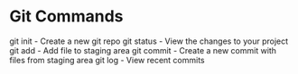 # Git Commands

git init - Create a new git repo
git status - View the changes to your project
git add - Add file to staging area
git commit - Create a new commit with files from staging area
git log - View recent commits